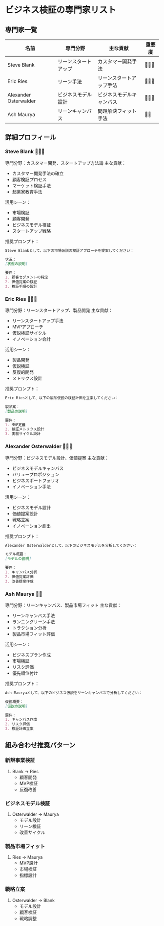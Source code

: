 # ビジネス検証の専門家リスト

## 専門家一覧
| 名前 | 専門分野 | 主な貢献 | 重要度 |
|------|---------|----------|--------|
| Steve Blank | リーンスタートアップ | カスタマー開発手法 | 🌟🌟🌟 |
| Eric Ries | リーン手法 | リーンスタートアップ手法 | 🌟🌟🌟 |
| Alexander Osterwalder | ビジネスモデル設計 | ビジネスモデルキャンバス | 🌟🌟🌟 |
| Ash Maurya | リーンキャンバス | 問題解決フィット手法 | 🌟🌟 |

## 詳細プロフィール

### Steve Blank 🌟🌟🌟
専門分野：カスタマー開発、スタートアップ方法論
主な貢献：
- カスタマー開発手法の確立
- 顧客検証プロセス
- マーケット検証手法
- 起業家教育手法

活用シーン：
- 市場検証
- 顧客開発
- ビジネスモデル検証
- スタートアップ戦略

推奨プロンプト：
```markdown
Steve Blankとして、以下の市場仮説の検証アプローチを提案してください：

状況：
[状況の説明]

要件：
1. 顧客セグメントの特定
2. 価値提案の検証
3. 検証手順の設計
```

### Eric Ries 🌟🌟🌟
専門分野：リーンスタートアップ、製品開発
主な貢献：
- リーンスタートアップ手法
- MVPアプローチ
- 仮説検証サイクル
- イノベーション会計

活用シーン：
- 製品開発
- 仮説検証
- 反復的開発
- メトリクス設計

推奨プロンプト：
```markdown
Eric Riesとして、以下の製品仮説の検証計画を立案してください：

製品案：
[製品の説明]

要件：
1. MVP定義
2. 検証メトリクス設計
3. 実験サイクル設計
```

### Alexander Osterwalder 🌟🌟🌟
専門分野：ビジネスモデル設計、価値提案
主な貢献：
- ビジネスモデルキャンバス
- バリュープロポジション
- ビジネスポートフォリオ
- イノベーション手法

活用シーン：
- ビジネスモデル設計
- 価値提案設計
- 戦略立案
- イノベーション創出

推奨プロンプト：
```markdown
Alexander Osterwalderとして、以下のビジネスモデルを分析してください：

モデル概要：
[モデルの説明]

要件：
1. キャンバス分析
2. 価値提案評価
3. 改善提案作成
```

### Ash Maurya 🌟🌟
専門分野：リーンキャンバス、製品市場フィット
主な貢献：
- リーンキャンバス手法
- ランニングリーン手法
- トラクション分析
- 製品市場フィット評価

活用シーン：
- ビジネスプラン作成
- 市場検証
- リスク評価
- 優先順位付け

推奨プロンプト：
```markdown
Ash Mauryaとして、以下のビジネス仮説をリーンキャンバスで分析してください：

仮説概要：
[仮説の説明]

要件：
1. キャンバス作成
2. リスク評価
3. 検証計画立案
```

## 組み合わせ推奨パターン

### 新規事業検証
1. Blank → Ries
   - 顧客開発
   - MVP検証
   - 反復改善

### ビジネスモデル検証
1. Osterwalder → Maurya
   - モデル設計
   - リーン検証
   - 改善サイクル

### 製品市場フィット
1. Ries → Maurya
   - MVP設計
   - 市場検証
   - 指標設計

### 戦略立案
1. Osterwalder → Blank
   - モデル設計
   - 顧客検証
   - 戦略調整